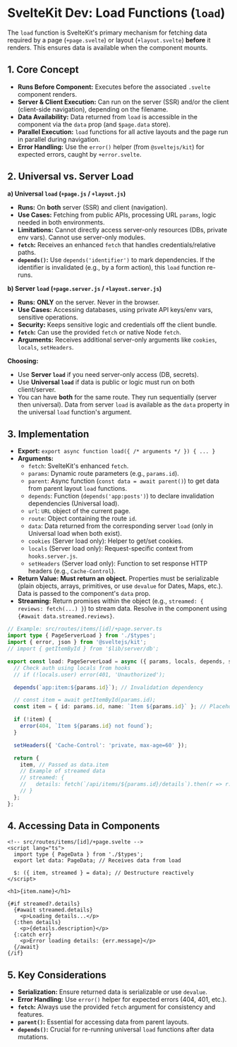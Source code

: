 # SvelteKit Dev: Load Functions (`load`)

The `load` function is SvelteKit's primary mechanism for fetching data required by a page (`+page.svelte`) or layout (`+layout.svelte`) **before** it renders. This ensures data is available when the component mounts.

## 1. Core Concept

*   **Runs Before Component:** Executes before the associated `.svelte` component renders.
*   **Server & Client Execution:** Can run on the server (SSR) and/or the client (client-side navigation), depending on the filename.
*   **Data Availability:** Data returned from `load` is accessible in the component via the `data` prop (and `$page.data` store).
*   **Parallel Execution:** `load` functions for all active layouts and the page run in parallel during navigation.
*   **Error Handling:** Use the `error()` helper (from `@sveltejs/kit`) for expected errors, caught by `+error.svelte`.

## 2. Universal vs. Server Load

**a) Universal `load` (`+page.js` / `+layout.js`)**

*   **Runs:** On **both** server (SSR) and client (navigation).
*   **Use Cases:** Fetching from public APIs, processing URL `params`, logic needed in both environments.
*   **Limitations:** Cannot directly access server-only resources (DBs, private env vars). Cannot use server-only modules.
*   **`fetch`:** Receives an enhanced `fetch` that handles credentials/relative paths.
*   **`depends()`:** Use `depends('identifier')` to mark dependencies. If the identifier is invalidated (e.g., by a form action), this `load` function re-runs.

**b) Server `load` (`+page.server.js` / `+layout.server.js`)**

*   **Runs:** **ONLY** on the server. Never in the browser.
*   **Use Cases:** Accessing databases, using private API keys/env vars, sensitive operations.
*   **Security:** Keeps sensitive logic and credentials off the client bundle.
*   **`fetch`:** Can use the provided `fetch` or native Node `fetch`.
*   **Arguments:** Receives additional server-only arguments like `cookies`, `locals`, `setHeaders`.

**Choosing:**

*   Use **Server `load`** if you need server-only access (DB, secrets).
*   Use **Universal `load`** if data is public or logic must run on both client/server.
*   You can have **both** for the same route. They run sequentially (server then universal). Data from server `load` is available as the `data` property in the universal `load` function's argument.

## 3. Implementation

*   **Export:** `export async function load({ /* arguments */ }) { ... }`
*   **Arguments:**
    *   `fetch`: SvelteKit's enhanced `fetch`.
    *   `params`: Dynamic route parameters (e.g., `params.id`).
    *   `parent`: Async function (`const data = await parent()`) to get data from parent layout `load` functions.
    *   `depends`: Function (`depends('app:posts')`) to declare invalidation dependencies (Universal load).
    *   `url`: `URL` object of the current page.
    *   `route`: Object containing the route `id`.
    *   `data`: Data returned from the corresponding server `load` (only in Universal load when both exist).
    *   `cookies` (Server load only): Helper to get/set cookies.
    *   `locals` (Server load only): Request-specific context from `hooks.server.js`.
    *   `setHeaders` (Server load only): Function to set response HTTP headers (e.g., `Cache-Control`).
*   **Return Value:** **Must return an object.** Properties must be serializable (plain objects, arrays, primitives, or use `devalue` for Dates, Maps, etc.). Data is passed to the component's `data` prop.
*   **Streaming:** Return promises within the object (e.g., `streamed: { reviews: fetch(...) }`) to stream data. Resolve in the component using `{#await data.streamed.reviews}`.

```typescript
// Example: src/routes/items/[id]/+page.server.ts
import type { PageServerLoad } from './$types';
import { error, json } from '@sveltejs/kit';
// import { getItemById } from '$lib/server/db';

export const load: PageServerLoad = async ({ params, locals, depends, setHeaders }) => {
  // Check auth using locals from hooks
  // if (!locals.user) error(401, 'Unauthorized');

  depends(`app:item:${params.id}`); // Invalidation dependency

  // const item = await getItemById(params.id);
  const item = { id: params.id, name: `Item ${params.id}` }; // Placeholder

  if (!item) {
    error(404, `Item ${params.id} not found`);
  }

  setHeaders({ 'Cache-Control': 'private, max-age=60' });

  return {
    item, // Passed as data.item
    // Example of streamed data
    // streamed: {
    //   details: fetch(`/api/items/${params.id}/details`).then(r => r.json())
    // }
  };
};
```

## 4. Accessing Data in Components

```svelte
<!-- src/routes/items/[id]/+page.svelte -->
<script lang="ts">
  import type { PageData } from './$types';
  export let data: PageData; // Receives data from load

  $: ({ item, streamed } = data); // Destructure reactively
</script>

<h1>{item.name}</h1>

{#if streamed?.details}
  {#await streamed.details}
    <p>Loading details...</p>
  {:then details}
    <p>{details.description}</p>
  {:catch err}
    <p>Error loading details: {err.message}</p>
  {/await}
{/if}
```

## 5. Key Considerations

*   **Serialization:** Ensure returned data is serializable or use `devalue`.
*   **Error Handling:** Use `error()` helper for expected errors (404, 401, etc.).
*   **`fetch`:** Always use the provided `fetch` argument for consistency and features.
*   **`parent()`:** Essential for accessing data from parent layouts.
*   **`depends()`:** Crucial for re-running universal `load` functions after data mutations.